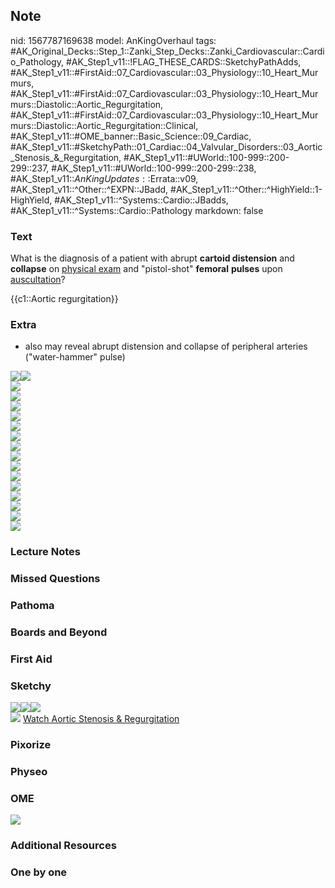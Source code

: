 ## Note
nid: 1567787169638
model: AnKingOverhaul
tags: #AK_Original_Decks::Step_1::Zanki_Step_Decks::Zanki_Cardiovascular::Cardio_Pathology, #AK_Step1_v11::!FLAG_THESE_CARDS::SketchyPathAdds, #AK_Step1_v11::#FirstAid::07_Cardiovascular::03_Physiology::10_Heart_Murmurs, #AK_Step1_v11::#FirstAid::07_Cardiovascular::03_Physiology::10_Heart_Murmurs::Diastolic::Aortic_Regurgitation, #AK_Step1_v11::#FirstAid::07_Cardiovascular::03_Physiology::10_Heart_Murmurs::Diastolic::Aortic_Regurgitation::Clinical, #AK_Step1_v11::#OME_banner::Basic_Science::09_Cardiac, #AK_Step1_v11::#SketchyPath::01_Cardiac::04_Valvular_Disorders::03_Aortic_Stenosis_&_Regurgitation, #AK_Step1_v11::#UWorld::100-999::200-299::237, #AK_Step1_v11::#UWorld::100-999::200-299::238, #AK_Step1_v11::$AnKingUpdates::$Errata::v09, #AK_Step1_v11::^Other::^EXPN::JBadd, #AK_Step1_v11::^Other::^HighYield::1-HighYield, #AK_Step1_v11::^Systems::Cardio::JBadds, #AK_Step1_v11::^Systems::Cardio::Pathology
markdown: false

### Text
What is the diagnosis of a patient with abrupt <b>cartoid
distension</b> and <b>collapse</b> on <u>physical exam</u> and
"pistol-shot" <b>femoral</b> <b>pulses</b> upon
<u>auscultation</u>?
<div>
  {{c1::Aortic regurgitation}}
</div>

### Extra
* also may reveal abrupt distension and collapse of peripheral
arteries ("water-hammer" pulse)
<div>
  <img src=
  "Screen%20Shot%202019-09-11%20at%208.54.09%20PM.png"><img src=
  "Pathophysiology%20of%20chronic%20aortic%20regurgitation.png">
  <div>
    <div>
      <img src=
      "Screen%20Shot%202019-08-06%20at%205.16.40%20PM.png">
      <div><img src=
      "Screen%20Shot%202019-08-06%20at%205.16.22%20PM.png"></div>
      <div><img src=
      "Screen%20Shot%202019-08-06%20at%205.18.13%20PM.png"></div>
      <div><img src=
      "Screen%20Shot%202019-08-06%20at%205.17.56%20PM.png"></div>
      <div><img src=
      "Screen%20Shot%202019-08-06%20at%205.18.03%20PM.png"></div>
    </div>
    <div><img src=
    "Screen%20Shot%202019-08-05%20at%2012.36.15%20PM.png"></div>
    <div><img src=
    "Screen%20Shot%202019-08-05%20at%2012.33.36%20PM.png"></div>
    <div><img src=
    "Screen%20Shot%202019-08-05%20at%2012.39.45%20PM.png"></div>
    <div><img src=
    "Screen%20Shot%202019-08-05%20at%2012.40.11%20PM.png"></div>
    <div>
      <div><img src=
      "Screen%20Shot%202019-08-09%20at%207.37.42%20AM.png"></div>
      <div>
        <img src=
        "Screen%20Shot%202019-08-09%20at%207.41.45%20AM.png">
        <div><img src=
        "Screen%20Shot%202019-08-09%20at%207.41.37%20AM.png"></div>
      </div>
      <div><img src=
      "Screen%20Shot%202019-08-09%20at%207.38.40%20AM.png"></div>
      <div><img src=
      "Screen%20Shot%202019-08-09%20at%207.38.46%20AM.png"></div>
      <div><img src=
      "Screen%20Shot%202019-08-09%20at%207.39.29%20AM.png"></div>
    </div>
  </div>
</div>

### Lecture Notes


### Missed Questions


### Pathoma


### Boards and Beyond


### First Aid


### Sketchy
<div><img src=
"Screen%20Shot%202020-01-04%20at%205.23.36%20PM.JPG"><img src=
"Screen%20Shot%202020-01-04%20at%205.23.52%20PM.JPG"><img src=
"Screen%20Shot%202020-01-04%20at%205.24.08%20PM.JPG"></div><img src="Zoverall%20picture%20(3).JPG">
<a href=
"https://dashboard.sketchy.com/study/medical/courses/medical-pathophysiology/units/medical-pathophysiology-cardiac/videos/medical-pathophysiology-cardiac-valvular-disorders-aortic-stenosis-and-regurgitation?utm_source=anki&utm_medium=partnership&utm_campaign=february_update&utm_content=medical">
Watch Aortic Stenosis & Regurgitation</a>

### Pixorize


### Physeo


### OME
<div class="ome-widget">
  <a href="https://onlinemeded.org/spa/cardiac?ref=anki"><img src=
  "_OME_AnkiFlashcards_Topic_6.png"></a>
</div>

### Additional Resources


### One by one

